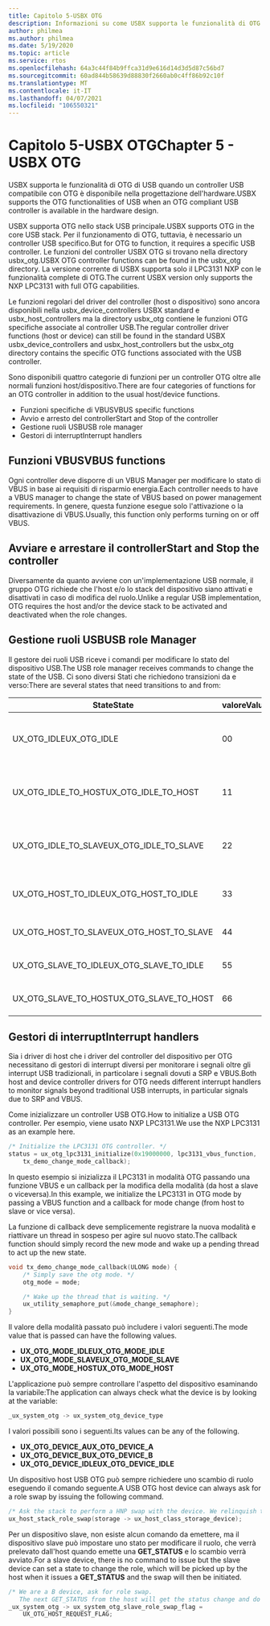 ```yaml
---
title: Capitolo 5-USBX OTG
description: Informazioni su come USBX supporta le funzionalità di OTG di USB quando è disponibile un controller USB compatibile con OTG nell'hardware design.
author: philmea
ms.author: philmea
ms.date: 5/19/2020
ms.topic: article
ms.service: rtos
ms.openlocfilehash: 64a3c44f84b9ffca31d9e616d14d3d5d87c56bd7
ms.sourcegitcommit: 60ad844b58639d88830f2660ab0c4ff86b92c10f
ms.translationtype: MT
ms.contentlocale: it-IT
ms.lasthandoff: 04/07/2021
ms.locfileid: "106550321"
---
```

# <a name="chapter-5---usbx-otg"></a><span data-ttu-id="71472-103">Capitolo 5-USBX OTG</span><span class="sxs-lookup"><span data-stu-id="71472-103">Chapter 5 - USBX OTG</span></span>

<span data-ttu-id="71472-104">USBX supporta le funzionalità di OTG di USB quando un controller USB compatibile con OTG è disponibile nella progettazione dell'hardware.</span><span class="sxs-lookup"><span data-stu-id="71472-104">USBX supports the OTG functionalities of USB when an OTG compliant USB controller is available in the hardware design.</span></span>

<span data-ttu-id="71472-105">USBX supporta OTG nello stack USB principale.</span><span class="sxs-lookup"><span data-stu-id="71472-105">USBX supports OTG in the core USB stack.</span></span> <span data-ttu-id="71472-106">Per il funzionamento di OTG, tuttavia, è necessario un controller USB specifico.</span><span class="sxs-lookup"><span data-stu-id="71472-106">But for OTG to function, it requires a specific USB controller.</span></span> <span data-ttu-id="71472-107">Le funzioni del controller USBX OTG si trovano nella directory usbx_otg.</span><span class="sxs-lookup"><span data-stu-id="71472-107">USBX OTG controller functions can be found in the usbx_otg directory.</span></span> <span data-ttu-id="71472-108">La versione corrente di USBX supporta solo il LPC3131 NXP con le funzionalità complete di OTG.</span><span class="sxs-lookup"><span data-stu-id="71472-108">The current USBX version only supports the NXP LPC3131 with full OTG capabilities.</span></span>

<span data-ttu-id="71472-109">Le funzioni regolari del driver del controller (host o dispositivo) sono ancora disponibili nella usbx_device_controllers USBX standard e usbx_host_controllers ma la directory usbx_otg contiene le funzioni OTG specifiche associate al controller USB.</span><span class="sxs-lookup"><span data-stu-id="71472-109">The regular controller driver functions (host or device) can still be found in the standard USBX usbx_device_controllers and usbx_host_controllers but the usbx_otg directory contains the specific OTG functions associated with the USB controller.</span></span>

<span data-ttu-id="71472-110">Sono disponibili quattro categorie di funzioni per un controller OTG oltre alle normali funzioni host/dispositivo.</span><span class="sxs-lookup"><span data-stu-id="71472-110">There are four categories of functions for an OTG controller in addition to the usual host/device functions.</span></span>

- <span data-ttu-id="71472-111">Funzioni specifiche di VBUS</span><span class="sxs-lookup"><span data-stu-id="71472-111">VBUS specific functions</span></span>
- <span data-ttu-id="71472-112">Avvio e arresto del controller</span><span class="sxs-lookup"><span data-stu-id="71472-112">Start and Stop of the controller</span></span>
- <span data-ttu-id="71472-113">Gestione ruoli USB</span><span class="sxs-lookup"><span data-stu-id="71472-113">USB role manager</span></span>
- <span data-ttu-id="71472-114">Gestori di interrupt</span><span class="sxs-lookup"><span data-stu-id="71472-114">Interrupt handlers</span></span>

## <a name="vbus-functions"></a><span data-ttu-id="71472-115">Funzioni VBUS</span><span class="sxs-lookup"><span data-stu-id="71472-115">VBUS functions</span></span>

<span data-ttu-id="71472-116">Ogni controller deve disporre di un VBUS Manager per modificare lo stato di VBUS in base ai requisiti di risparmio energia.</span><span class="sxs-lookup"><span data-stu-id="71472-116">Each controller needs to have a VBUS manager to change the state of VBUS based on power management requirements.</span></span> <span data-ttu-id="71472-117">In genere, questa funzione esegue solo l'attivazione o la disattivazione di VBUS.</span><span class="sxs-lookup"><span data-stu-id="71472-117">Usually, this function only performs turning on or off VBUS.</span></span>

## <a name="start-and-stop-the-controller"></a><span data-ttu-id="71472-118">Avviare e arrestare il controller</span><span class="sxs-lookup"><span data-stu-id="71472-118">Start and Stop the controller</span></span>

<span data-ttu-id="71472-119">Diversamente da quanto avviene con un'implementazione USB normale, il gruppo OTG richiede che l'host e/o lo stack del dispositivo siano attivati e disattivati in caso di modifica del ruolo.</span><span class="sxs-lookup"><span data-stu-id="71472-119">Unlike a regular USB implementation, OTG requires the host and/or the device stack to be activated and deactivated when the role changes.</span></span>

## <a name="usb-role-manager"></a><span data-ttu-id="71472-120">Gestione ruoli USB</span><span class="sxs-lookup"><span data-stu-id="71472-120">USB role Manager</span></span>

<span data-ttu-id="71472-121">Il gestore dei ruoli USB riceve i comandi per modificare lo stato del dispositivo USB.</span><span class="sxs-lookup"><span data-stu-id="71472-121">The USB role manager receives commands to change the state of the USB.</span></span> <span data-ttu-id="71472-122">Ci sono diversi Stati che richiedono transizioni da e verso:</span><span class="sxs-lookup"><span data-stu-id="71472-122">There are several states that need transitions to and from:</span></span>

| <span data-ttu-id="71472-123">State</span><span class="sxs-lookup"><span data-stu-id="71472-123">State</span></span>                    | <span data-ttu-id="71472-124">valore</span><span class="sxs-lookup"><span data-stu-id="71472-124">Value</span></span> | <span data-ttu-id="71472-125">Descrizione</span><span class="sxs-lookup"><span data-stu-id="71472-125">Description</span></span>                                           |
| ------------------------ | ----- | ----------------------------------------------------- |
| <span data-ttu-id="71472-126">UX_OTG_IDLE</span><span class="sxs-lookup"><span data-stu-id="71472-126">UX_OTG_IDLE</span></span>            | <span data-ttu-id="71472-127">0</span><span class="sxs-lookup"><span data-stu-id="71472-127">0</span></span>     | <span data-ttu-id="71472-128">Il dispositivo è inattivo.</span><span class="sxs-lookup"><span data-stu-id="71472-128">The device is Idle.</span></span> <span data-ttu-id="71472-129">Non connesso ad alcun elemento</span><span class="sxs-lookup"><span data-stu-id="71472-129">Not connected to anything</span></span> |
| <span data-ttu-id="71472-130">UX_OTG_IDLE_TO_HOST</span><span class="sxs-lookup"><span data-stu-id="71472-130">UX_OTG_IDLE_TO_HOST</span></span>  | <span data-ttu-id="71472-131">1</span><span class="sxs-lookup"><span data-stu-id="71472-131">1</span></span>     | <span data-ttu-id="71472-132">Il dispositivo è connesso a un connettore di tipo</span><span class="sxs-lookup"><span data-stu-id="71472-132">Device is connected with type A connector</span></span>             |
| <span data-ttu-id="71472-133">UX_OTG_IDLE_TO_SLAVE</span><span class="sxs-lookup"><span data-stu-id="71472-133">UX_OTG_IDLE_TO_SLAVE</span></span> | <span data-ttu-id="71472-134">2</span><span class="sxs-lookup"><span data-stu-id="71472-134">2</span></span>     | <span data-ttu-id="71472-135">Il dispositivo è connesso al connettore di tipo B</span><span class="sxs-lookup"><span data-stu-id="71472-135">Device is connected with type B connector</span></span>             |
| <span data-ttu-id="71472-136">UX_OTG_HOST_TO_IDLE</span><span class="sxs-lookup"><span data-stu-id="71472-136">UX_OTG_HOST_TO_IDLE</span></span>  | <span data-ttu-id="71472-137">3</span><span class="sxs-lookup"><span data-stu-id="71472-137">3</span></span>     | <span data-ttu-id="71472-138">Il dispositivo host è stato disconnesso</span><span class="sxs-lookup"><span data-stu-id="71472-138">Host device got disconnected</span></span>                          |
| <span data-ttu-id="71472-139">UX_OTG_HOST_TO_SLAVE</span><span class="sxs-lookup"><span data-stu-id="71472-139">UX_OTG_HOST_TO_SLAVE</span></span> | <span data-ttu-id="71472-140">4</span><span class="sxs-lookup"><span data-stu-id="71472-140">4</span></span>     | <span data-ttu-id="71472-141">Scambio di ruoli da host a slave</span><span class="sxs-lookup"><span data-stu-id="71472-141">Role swap from Host to Slave</span></span>                          |
| <span data-ttu-id="71472-142">UX_OTG_SLAVE_TO_IDLE</span><span class="sxs-lookup"><span data-stu-id="71472-142">UX_OTG_SLAVE_TO_IDLE</span></span> | <span data-ttu-id="71472-143">5</span><span class="sxs-lookup"><span data-stu-id="71472-143">5</span></span>     | <span data-ttu-id="71472-144">Il dispositivo slave è disconnesso</span><span class="sxs-lookup"><span data-stu-id="71472-144">Slave device is disconnected</span></span>                          |
| <span data-ttu-id="71472-145">UX_OTG_SLAVE_TO_HOST</span><span class="sxs-lookup"><span data-stu-id="71472-145">UX_OTG_SLAVE_TO_HOST</span></span> | <span data-ttu-id="71472-146">6</span><span class="sxs-lookup"><span data-stu-id="71472-146">6</span></span>     | <span data-ttu-id="71472-147">Scambio di ruoli da slave a host</span><span class="sxs-lookup"><span data-stu-id="71472-147">Role swap from Slave to Host</span></span>                          |

## <a name="interrupt-handlers"></a><span data-ttu-id="71472-148">Gestori di interrupt</span><span class="sxs-lookup"><span data-stu-id="71472-148">Interrupt handlers</span></span>

<span data-ttu-id="71472-149">Sia i driver di host che i driver del controller del dispositivo per OTG necessitano di gestori di interrupt diversi per monitorare i segnali oltre gli interrupt USB tradizionali, in particolare i segnali dovuti a SRP e VBUS.</span><span class="sxs-lookup"><span data-stu-id="71472-149">Both host and device controller drivers for OTG needs different interrupt handlers to monitor signals beyond traditional USB interrupts, in particular signals due to SRP and VBUS.</span></span>

<span data-ttu-id="71472-150">Come inizializzare un controller USB OTG.</span><span class="sxs-lookup"><span data-stu-id="71472-150">How to initialize a USB OTG controller.</span></span> <span data-ttu-id="71472-151">Per esempio, viene usato NXP LPC3131.</span><span class="sxs-lookup"><span data-stu-id="71472-151">We use the NXP LPC3131 as an example here.</span></span>

```C
/* Initialize the LPC3131 OTG controller. */
status = ux_otg_lpc3131_initialize(0x19000000, lpc3131_vbus_function,
    tx_demo_change_mode_callback);
```

<span data-ttu-id="71472-152">In questo esempio si inizializza il LPC3131 in modalità OTG passando una funzione VBUS e un callback per la modifica della modalità (da host a slave o viceversa).</span><span class="sxs-lookup"><span data-stu-id="71472-152">In this example, we initialize the LPC3131 in OTG mode by passing a VBUS function and a callback for mode change (from host to slave or vice versa).</span></span>

<span data-ttu-id="71472-153">La funzione di callback deve semplicemente registrare la nuova modalità e riattivare un thread in sospeso per agire sul nuovo stato.</span><span class="sxs-lookup"><span data-stu-id="71472-153">The callback function should simply record the new mode and wake up a pending thread to act up the new state.</span></span>

```C
void tx_demo_change_mode_callback(ULONG mode) {
    /* Simply save the otg mode. */
    otg_mode = mode;

    /* Wake up the thread that is waiting. */
    ux_utility_semaphore_put(&mode_change_semaphore);
}
```

<span data-ttu-id="71472-154">Il valore della modalità passato può includere i valori seguenti.</span><span class="sxs-lookup"><span data-stu-id="71472-154">The mode value that is passed can have the following values.</span></span>

- <span data-ttu-id="71472-155">**UX_OTG_MODE_IDLE**</span><span class="sxs-lookup"><span data-stu-id="71472-155">**UX_OTG_MODE_IDLE**</span></span>
- <span data-ttu-id="71472-156">**UX_OTG_MODE_SLAVE**</span><span class="sxs-lookup"><span data-stu-id="71472-156">**UX_OTG_MODE_SLAVE**</span></span>
- <span data-ttu-id="71472-157">**UX_OTG_MODE_HOST**</span><span class="sxs-lookup"><span data-stu-id="71472-157">**UX_OTG_MODE_HOST**</span></span>

<span data-ttu-id="71472-158">L'applicazione può sempre controllare l'aspetto del dispositivo esaminando la variabile:</span><span class="sxs-lookup"><span data-stu-id="71472-158">The application can always check what the device is by looking at the variable:</span></span>

```C
_ux_system_otg -> ux_system_otg_device_type
```

<span data-ttu-id="71472-159">I valori possibili sono i seguenti.</span><span class="sxs-lookup"><span data-stu-id="71472-159">Its values can be any of the following.</span></span>

- <span data-ttu-id="71472-160">**UX_OTG_DEVICE_A**</span><span class="sxs-lookup"><span data-stu-id="71472-160">**UX_OTG_DEVICE_A**</span></span>
- <span data-ttu-id="71472-161">**UX_OTG_DEVICE_B**</span><span class="sxs-lookup"><span data-stu-id="71472-161">**UX_OTG_DEVICE_B**</span></span>
- <span data-ttu-id="71472-162">**UX_OTG_DEVICE_IDLE**</span><span class="sxs-lookup"><span data-stu-id="71472-162">**UX_OTG_DEVICE_IDLE**</span></span>

<span data-ttu-id="71472-163">Un dispositivo host USB OTG può sempre richiedere uno scambio di ruolo eseguendo il comando seguente.</span><span class="sxs-lookup"><span data-stu-id="71472-163">A USB OTG host device can always ask for a role swap by issuing the following command.</span></span>

```C
/* Ask the stack to perform a HNP swap with the device. We relinquish the host role to A device. */
ux_host_stack_role_swap(storage -> ux_host_class_storage_device);
```

<span data-ttu-id="71472-164">Per un dispositivo slave, non esiste alcun comando da emettere, ma il dispositivo slave può impostare uno stato per modificare il ruolo, che verrà prelevato dall'host quando emette una **GET_STATUS** e lo scambio verrà avviato.</span><span class="sxs-lookup"><span data-stu-id="71472-164">For a slave device, there is no command to issue but the slave device can set a state to change the role, which will be picked up by the host when it issues a **GET_STATUS** and the swap will then be initiated.</span></span>

```C
/* We are a B device, ask for role swap.
   The next GET_STATUS from the host will get the status change and do the HNP. */
_ux_system_otg -> ux_system_otg_slave_role_swap_flag =
    UX_OTG_HOST_REQUEST_FLAG;
```
